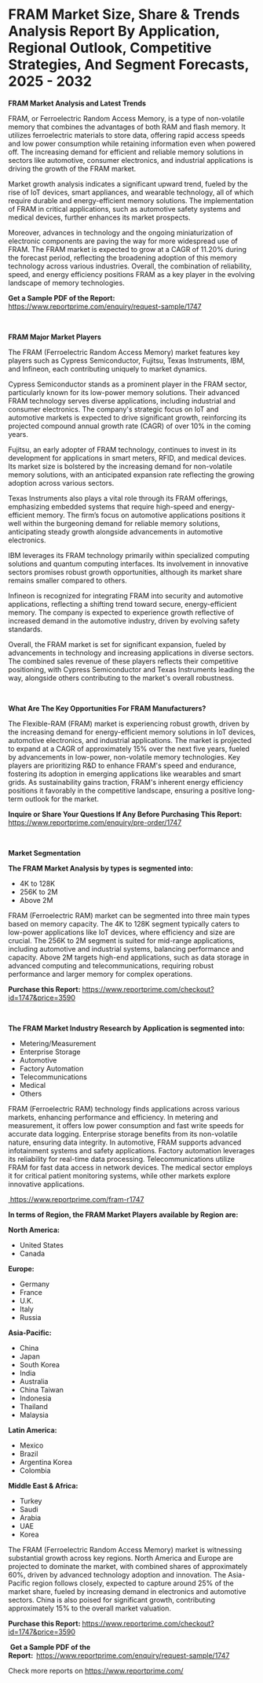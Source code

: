 <p><h1>FRAM Market Size, Share & Trends Analysis Report By Application, Regional Outlook, Competitive Strategies, And Segment Forecasts, 2025 - 2032</h1></p><p><strong>FRAM Market Analysis and Latest Trends</strong></p>
<p><p>FRAM, or Ferroelectric Random Access Memory, is a type of non-volatile memory that combines the advantages of both RAM and flash memory. It utilizes ferroelectric materials to store data, offering rapid access speeds and low power consumption while retaining information even when powered off. The increasing demand for efficient and reliable memory solutions in sectors like automotive, consumer electronics, and industrial applications is driving the growth of the FRAM market.</p><p>Market growth analysis indicates a significant upward trend, fueled by the rise of IoT devices, smart appliances, and wearable technology, all of which require durable and energy-efficient memory solutions. The implementation of FRAM in critical applications, such as automotive safety systems and medical devices, further enhances its market prospects. </p><p>Moreover, advances in technology and the ongoing miniaturization of electronic components are paving the way for more widespread use of FRAM. The FRAM market is expected to grow at a CAGR of 11.20% during the forecast period, reflecting the broadening adoption of this memory technology across various industries. Overall, the combination of reliability, speed, and energy efficiency positions FRAM as a key player in the evolving landscape of memory technologies.</p></p>
<p><strong>Get a Sample PDF of the Report:&nbsp;</strong> <a href="https://www.reportprime.com/enquiry/request-sample/1747?utm_campaign=3500&utm_medium=2&utm_source=Github&utm_content=ia&utm_term=18032025&utm_id=fram">https://www.reportprime.com/enquiry/request-sample/1747</a></p>
<p>&nbsp;</p>
<p><strong>FRAM Major Market Players</strong></p>
<p><p>The FRAM (Ferroelectric Random Access Memory) market features key players such as Cypress Semiconductor, Fujitsu, Texas Instruments, IBM, and Infineon, each contributing uniquely to market dynamics. </p><p>Cypress Semiconductor stands as a prominent player in the FRAM sector, particularly known for its low-power memory solutions. Their advanced FRAM technology serves diverse applications, including industrial and consumer electronics. The company's strategic focus on IoT and automotive markets is expected to drive significant growth, reinforcing its projected compound annual growth rate (CAGR) of over 10% in the coming years.</p><p>Fujitsu, an early adopter of FRAM technology, continues to invest in its development for applications in smart meters, RFID, and medical devices. Its market size is bolstered by the increasing demand for non-volatile memory solutions, with an anticipated expansion rate reflecting the growing adoption across various sectors.</p><p>Texas Instruments also plays a vital role through its FRAM offerings, emphasizing embedded systems that require high-speed and energy-efficient memory. The firm’s focus on automotive applications positions it well within the burgeoning demand for reliable memory solutions, anticipating steady growth alongside advancements in automotive electronics.</p><p>IBM leverages its FRAM technology primarily within specialized computing solutions and quantum computing interfaces. Its involvement in innovative sectors promises robust growth opportunities, although its market share remains smaller compared to others.</p><p>Infineon is recognized for integrating FRAM into security and automotive applications, reflecting a shifting trend toward secure, energy-efficient memory. The company is expected to experience growth reflective of increased demand in the automotive industry, driven by evolving safety standards.</p><p>Overall, the FRAM market is set for significant expansion, fueled by advancements in technology and increasing applications in diverse sectors. The combined sales revenue of these players reflects their competitive positioning, with Cypress Semiconductor and Texas Instruments leading the way, alongside others contributing to the market's overall robustness.</p></p>
<p>&nbsp;</p>
<p><strong>What Are The Key Opportunities For FRAM Manufacturers?</strong></p>
<p><p>The Flexible-RAM (FRAM) market is experiencing robust growth, driven by the increasing demand for energy-efficient memory solutions in IoT devices, automotive electronics, and industrial applications. The market is projected to expand at a CAGR of approximately 15% over the next five years, fueled by advancements in low-power, non-volatile memory technologies. Key players are prioritizing R&D to enhance FRAM's speed and endurance, fostering its adoption in emerging applications like wearables and smart grids. As sustainability gains traction, FRAM's inherent energy efficiency positions it favorably in the competitive landscape, ensuring a positive long-term outlook for the market.</p></p>
<p><strong>Inquire or Share Your Questions If Any Before Purchasing This Report:</strong> <a href="https://www.reportprime.com/enquiry/pre-order/1747?utm_campaign=3500&utm_medium=2&utm_source=Github&utm_content=ia&utm_term=18032025&utm_id=fram">https://www.reportprime.com/enquiry/pre-order/1747</a></p>
<p>&nbsp;</p>
<p><strong>Market Segmentation</strong></p>
<p><strong>The FRAM Market Analysis by types is segmented into:</strong></p>
<p><ul><li>4K to 128K</li><li>256K to 2M</li><li>Above 2M</li></ul></p>
<p><p>FRAM (Ferroelectric RAM) market can be segmented into three main types based on memory capacity. The 4K to 128K segment typically caters to low-power applications like IoT devices, where efficiency and size are crucial. The 256K to 2M segment is suited for mid-range applications, including automotive and industrial systems, balancing performance and capacity. Above 2M targets high-end applications, such as data storage in advanced computing and telecommunications, requiring robust performance and larger memory for complex operations.</p></p>
<p><strong>Purchase this Report:&nbsp;</strong><a href="https://www.reportprime.com/checkout?id=1747&price=3590&utm_campaign=3500&utm_medium=2&utm_source=Github&utm_content=ia&utm_term=18032025&utm_id=fram">https://www.reportprime.com/checkout?id=1747&price=3590</a></p>
<p>&nbsp;</p>
<p><strong>The FRAM Market Industry Research by Application is segmented into:</strong></p>
<p><ul><li>Metering/Measurement</li><li>Enterprise Storage</li><li>Automotive</li><li>Factory Automation</li><li>Telecommunications</li><li>Medical</li><li>Others</li></ul></p>
<p><p>FRAM (Ferroelectric RAM) technology finds applications across various markets, enhancing performance and efficiency. In metering and measurement, it offers low power consumption and fast write speeds for accurate data logging. Enterprise storage benefits from its non-volatile nature, ensuring data integrity. In automotive, FRAM supports advanced infotainment systems and safety applications. Factory automation leverages its reliability for real-time data processing. Telecommunications utilize FRAM for fast data access in network devices. The medical sector employs it for critical patient monitoring systems, while other markets explore innovative applications.</p></p>
<p><a href="https://www.reportprime.com/fram-r1747?utm_campaign=3500&utm_medium=2&utm_source=Github&utm_content=ia&utm_term=18032025&utm_id=fram">&nbsp;https://www.reportprime.com/fram-r1747</a></p>
<p><strong>In terms of Region, the FRAM Market Players available by Region are:</strong></p>
<p>
    <p> <strong> North America: </strong>
        <ul>
            <li>United States</li>
            <li>Canada</li>
        </ul>
        </p> 
    <p> <strong> Europe: </strong>
        <ul>
            <li>Germany</li>
            <li>France</li>
            <li>U.K.</li>
            <li>Italy</li>
            <li>Russia</li>
        </ul>
        </p> 
    <p> <strong> Asia-Pacific: </strong>
        <ul>
            <li>China</li>
            <li>Japan</li>
            <li>South Korea</li>
            <li>India</li>
            <li>Australia</li>
            <li>China Taiwan</li>
            <li>Indonesia</li>
            <li>Thailand</li>
            <li>Malaysia</li>
        </ul>
        </p> 
    <p> <strong> Latin America: </strong>
        <ul>
            <li>Mexico</li>
            <li>Brazil</li>
            <li>Argentina Korea</li>
            <li>Colombia</li>
        </ul>
        </p> 
    <p> <strong> Middle East & Africa: </strong>
        <ul>
            <li>Turkey</li>
            <li>Saudi</li>
            <li>Arabia</li>
            <li>UAE</li>
            <li>Korea</li>
        </ul>
    </p>
    </p>
<p><p>The FRAM (Ferroelectric Random Access Memory) market is witnessing substantial growth across key regions. North America and Europe are projected to dominate the market, with combined shares of approximately 60%, driven by advanced technology adoption and innovation. The Asia-Pacific region follows closely, expected to capture around 25% of the market share, fueled by increasing demand in electronics and automotive sectors. China is also poised for significant growth, contributing approximately 15% to the overall market valuation.</p></p>
<p><strong>Purchase this Report: </strong><a href="https://www.reportprime.com/checkout?id=1747&price=3590&utm_campaign=3500&utm_medium=2&utm_source=Github&utm_content=ia&utm_term=18032025&utm_id=fram">https://www.reportprime.com/checkout?id=1747&price=3590</a></p>
<p>&nbsp;<strong>Get a Sample PDF of the Report:&nbsp;&nbsp;</strong><a href="https://www.reportprime.com/enquiry/request-sample/1747?utm_campaign=3500&utm_medium=2&utm_source=Github&utm_content=ia&utm_term=18032025&utm_id=fram">https://www.reportprime.com/enquiry/request-sample/1747</a></p>
<p><strong></strong></p>
<p>Check more reports on <a href="https://www.reportprime.com/?utm_campaign=3500&utm_medium=2&utm_source=Github&utm_content=ia&utm_term=18032025&utm_id=fram">https://www.reportprime.com/</a></p>